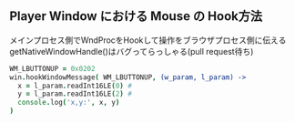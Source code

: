 

## Player Window における Mouse の Hook方法
メインプロセス側でWndProcをHookして操作をブラウザプロセス側に伝える
   getNativeWindowHandle()はバグってらっしゃる(pull request待ち)

```coffee
WM_LBUTTONUP = 0x0202
win.hookWindowMessage( WM_LBUTTONUP, (w_param, l_param) ->
  x = l_param.readInt16LE(0) #
  y = l_param.readInt16LE(2) #
  console.log('x,y:', x, y)
)
```
